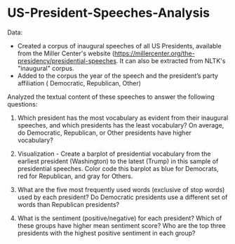 # US-President-Speeches-Analysis

Data:
- Created a corpus of inaugural speeches of all US Presidents, available from the Miller Center's website (https://millercenter.org/the-presidency/presidential-speeches. It can also be extracted from NLTK's "inaugural" corpus. 
- Added to the corpus the year of the speech and the president’s party affiliation ( Democratic, Republican, Other)

Analyzed the textual content of these speeches to answer the following questions:

1. Which president has the most vocabulary as evident from their inaugural speeches, and which presidents has the least vocabulary? On average, do Democratic, Republican, or Other presidents have higher vocabulary?

2. Visualization - Create a barplot of presidential vocabulary from the earliest president (Washington) to the latest (Trump) in this sample of presidential speeches. Color code this barplot as blue for Democrats, red for Republican, and gray for Others.

3. What are the five most frequently used words (exclusive of stop words) used by each president? Do Democratic presidents use a different set of words than Republican presidents? 

4. What is the sentiment (positive/negative) for each president? Which of these groups have higher mean sentiment score? Who are the top three presidents with the highest positive sentiment in each group?
